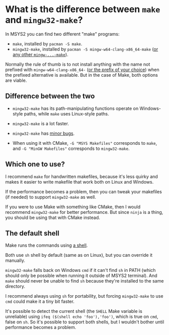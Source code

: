# What is the difference between `make` and `mingw32-make`?

In MSYS2 you can find two different "make" programs:

* `make`, installed by `pacman -S make`.
* `mingw32-make`, installed by `pacman -S mingw-w64-clang-x86_64-make` ([or any other `mingw-...-make`](/tooling/articles/msys2_environments.md)).

Normally the rule of thumb is to not install anything with the name not prefixed with `mingw-w64-clang-x86_64-` ([or the prefix of your choice](/tooling/articles/msys2_environments.md)) when the prefixed alternative is available. But in the case of Make, both options are viable.

## Difference between the two

* `mingw32-make` has its path-manipulating functions operate on Windows-style paths, while `make` uses Linux-style paths.

* `mingw32-make` is a lot faster.

* `mingw32-make` has [minor bugs](https://github.com/msys2/MINGW-packages/issues/17735).

* When using it with CMake, `-G "MSYS Makefiles"` corresponds to `make`, and `-G "MinGW Makefiles"` corresponds to `mingw32-make`.

## Which one to use?

I recommend `make` for handwritten makefiles, because it's less quirky and makes it easier to write makefile that work both on Linux and Windows.

If the performance becomes a problem, then you can tweak your makefiles (if needed) to support `mingw32-make` as well.

If you were to use Make with something like CMake, then I would recommend `mingw32-make` for better performance. But since `ninja` is a thing, you should be using that with CMake instead.

## The default shell

Make runs the commands using [a shell](/tooling/articles/terminal_for_dummies.md).

Both use `sh` shell by default (same as on Linux), but you can override it manually.

`mingw32-make` falls back on Windows `cmd` if it can't find `sh` in PATH (which should only be possible when running it outside of MSYS2 terminal). And `make` should never be unable to find `sh` because they're installed to the same directory.

I recommend always using `sh` for portability, but forcing `mingw32-make` to use `cmd` could make it a tiny bit faster.

It's possible to detect the current shell (the `SHELL` Make variable is unreliable) using `ifeq ($(shell echo 'foo'),'foo')`, which is true on `cmd`, false on `sh`. So it's possible to support both shells, but I wouldn't bother until performance becomes a problem.
